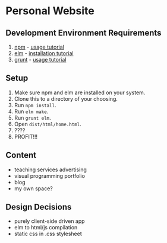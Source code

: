 # Personal Website

## Development Environment Requirements

1. [npm](https://www.npmjs.com/) - [usage tutorial](https://www.youtube.com/watch?v=pU9Q6oiQNd0)
2. [elm](http://elm-lang.org/install) - [installation tutorial](http://alphydan.svbtle.com/elm-lang-on-ubuntu-14-04)
3. [grunt](http://gruntjs.com/) - [usage tutorial](https://www.youtube.com/watch?v=TMKj0BxzVgw)

## Setup

1. Make sure npm and elm are installed on your system.
2. Clone this to a directory of your choosing.
3. Run `npm install`.
4. Run `elm make`.
5. Run `grunt elm`.
6. Open `dist/html/home.html`.
7. ????
8. PROFIT!!!

## Content

- teaching services advertising
- visual programming portfolio
- blog
- my own space?

## Design Decisions

- purely client-side driven app
- elm to html/js compilation
- static css in .css stylesheet
